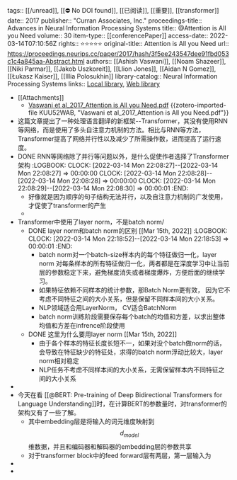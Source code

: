 tags:: [[/unread]], [[⛔ No DOI found]], [[已阅读]], [[重要]], [[transformer]] 
date:: 2017
publisher:: "Curran Associates, Inc."
proceedings-title:: Advances in Neural Information Processing Systems
title:: @Attention is All you Need
volume:: 30
item-type:: [[conferencePaper]]
access-date:: 2022-03-14T07:10:56Z
rights:: ⭐⭐⭐⭐⭐
original-title:: Attention is All you Need
url:: https://proceedings.neurips.cc/paper/2017/hash/3f5ee243547dee91fbd053c1c4a845aa-Abstract.html
authors:: [[Ashish Vaswani]], [[Noam Shazeer]], [[Niki Parmar]], [[Jakob Uszkoreit]], [[Llion Jones]], [[Aidan N Gomez]], [[Łukasz Kaiser]], [[Illia Polosukhin]]
library-catalog:: Neural Information Processing Systems
links:: [Local library](zotero://select/library/items/GCHSHNNB), [Web library](https://www.zotero.org/users/8746250/items/GCHSHNNB)

- [[Attachments]]
	- [Vaswani et al_2017_Attention is All you Need.pdf](https://proceedings.neurips.cc/paper/2017/file/3f5ee243547dee91fbd053c1c4a845aa-Paper.pdf) {{zotero-imported-file KUU52WAB, "Vaswani et al_2017_Attention is All you Need.pdf"}}
- 这篇文章提出了一种处理语言翻译的新框架--Transformer，其没有使用RNN等网络，而是使用了多头自注意力机制的方法。相比与RNN等方法，Transformer提高了网络并行性以及减少了所需操作数，进而提高了运行速度。
- DONE  RNN等网络除了并行等问题以外，是什么促使作者选择了Transformer架构
  :LOGBOOK:
  CLOCK: [2022-03-14 Mon 22:08:27]--[2022-03-14 Mon 22:08:27] =>  00:00:00
  CLOCK: [2022-03-14 Mon 22:08:28]--[2022-03-14 Mon 22:08:28] =>  00:00:00
  CLOCK: [2022-03-14 Mon 22:08:29]--[2022-03-14 Mon 22:08:30] =>  00:00:01
  :END:
	- 好像就是因为顺序的句子结构无法并行，以及自注意力机制的广发使用，才促使了transformer的产生
	-
- Transformer中使用了layer norm，不是batch norm/
	- DONE layer norm和batch norm的区别 [[Mar 15th, 2022]]
	  :LOGBOOK:
	  CLOCK: [2022-03-14 Mon 22:18:52]--[2022-03-14 Mon 22:18:53] =>  00:00:01
	  :END:
		- batch norm对一个batch-size样本内的每个特征做归一化，layer norm 对每条样本的所有特征做归一化，两者都是在深度学习中让当前层的参数稳定下来，避免梯度消失或者梯度爆炸，方便后面的继续学习。
		- 如果特征依赖不同样本的统计参数，那Batch Norm更有效， 因为它不考虑不同特征之间的大小关系，但是保留不同样本间的大小关系。
		- NLP领域适合用LayerNorm， CV适合BatchNorm
		- batch norm训练阶段需要保存每个batch的均值和方差，以求出整体均值和方差在infrence阶段使用
	- DONE 这里为什么要用layer norm [[Mar 15th, 2022]]
		- 由于各个样本的特征长度长短不一，如果对没个batch做norm的话，会导致在特征缺少的特征处，求得的batch norm浮动比较大，layer norm相对稳定
		- NLP任务不考虑不同样本间的大小关系，无需保留样本内不同特征之间的大小关系
-
- 今天在看 [[@BERT: Pre-training of Deep Bidirectional Transformers for Language Understanding]]时，在计算BERT的参数量时，对transformer的架构又有了一些了解。
	- 其中embedding层是将输入的词元维度映射到$$d_{model}$$维数据，并且和编码器和解码器的embedding层的参数共享
	- 对于transformer block中的feed forward层有两层，第一层输入为
-
-